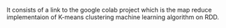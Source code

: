 <p>It consists of a link to the google colab project which is the map reduce implementaion of K-means clustering machine learning algorithm on RDD.</p>
